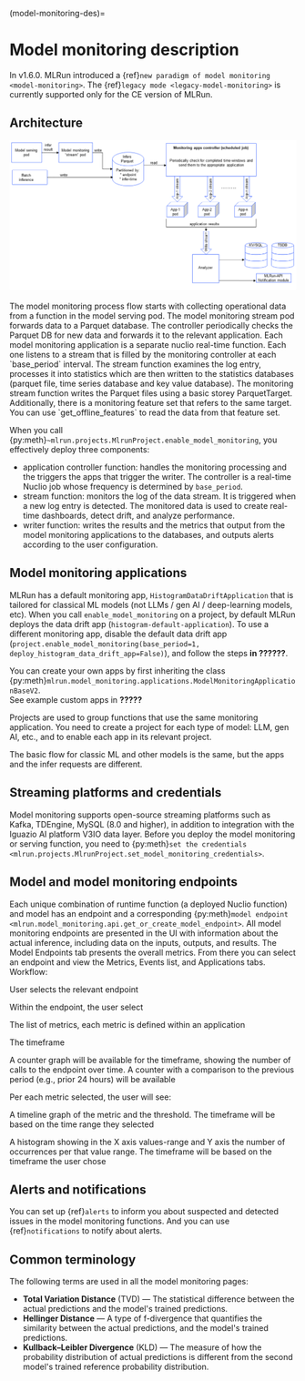 (model-monitoring-des)=
# Model monitoring description

In v1.6.0. MLRun introduced a {ref}`new paradigm of model monitoring <model-monitoring>`. 
The {ref}`legacy mode <legacy-model-monitoring>` is currently supported only for the CE version of MLRun.

## Architecture

<img src="../_static/images/model-monitoring.png" width="1100" >

</br>
</br>
The model monitoring process flow starts with collecting operational data from a function in the model serving pod. The model 
monitoring stream pod forwards data to a Parquet database. 
The controller periodically checks the Parquet DB for new data and forwards it to the relevant application. 
Each model monitoring application is a separate nuclio real-time function. Each one listens to a stream that is filled by 
the monitoring controller at each `base_period` interval.
The stream function examines the log entry, processes it into statistics which are then written to the statistics databases 
(parquet file, time series database and key value database). 
The monitoring stream function writes the Parquet files using a basic storey ParquetTarget. Additionally, there is a monitoring feature set that refers 
to the same target. You can use `get_offline_features` to read the data from that feature set. 

When you call {py:meth}`~mlrun.projects.MlrunProject.enable_model_monitoring`, you effectively deploy three components:
- application controller function: handles the monitoring processing and the triggers the apps that trigger the writer. The controller is a real-time Nuclio job whose frequency is determined by `base_period`. 
- stream function: monitors the log of the data stream. It is triggered when a new log entry is detected. The monitored data is used to create real-time dashboards, detect drift, and analyze performance.
- writer function: writes the results and the metrics that output from the model monitoring applications to the databases, and outputs alerts according to the user configuration.

## Model monitoring applications

MLRun has a default monitoring app, `HistogramDataDriftApplication` that is tailored for classical ML models (not LLMs / gen AI / deep-learning models, etc). 
When you call `enable_model_monitoring` on a project, by default MLRun deploys the data drift app (`histogram-default-application`). To use a different monitoring app, disable the default data drift app 
(`project.enable_model_monitoring(base_period=1, deploy_histogram_data_drift_app=False)`), and follow the steps **in ??????**.


You can create your own apps by first inheriting the class {py:meth}`mlrun.model_monitoring.applications.ModelMonitoringApplicationBaseV2`. </br>
See example custom apps in **?????**

Projects are used to group functions that use the same monitoring application. You need to create a project for each type of model: LLM, gen AI, etc., and to enable each app in its relevant project.

The basic flow for classic ML and other models is the same, but the apps and the infer requests are different.

## Streaming platforms and credentials

Model monitoring supports open-source streaming platforms such as Kafka, TDEngine, MySQL (8.0 and higher), in addition to integration with the Iguazio AI platform V3IO data layer. 
Before you deploy the model monitoring or serving function, you need to {py:meth}`set the credentials <mlrun.projects.MlrunProject.set_model_monitoring_credentials>`. 


## Model and model monitoring endpoints 

Each unique combination of runtime function (a deployed Nuclio function) and model has an endpoint and a corresponding {py:meth}`model endpoint <mlrun.model_monitoring.api.get_or_create_model_endpoint>`. 
All model monitoring endpoints are presented in the UI with information about the actual inference, including data on the inputs, outputs, and results.
The Model Endpoints tab presents the overall metrics. From there you can select an endpoint and view the Metrics, Events list, and Applications tabs. 
Workflow:

User selects the relevant endpoint

Within the endpoint, the user select

The list of metrics, each metric is defined within an application

The timeframe

A counter graph will be available for the timeframe, showing the number of calls to the endpoint over time. A counter with a comparison to the previous period (e.g., prior 24 hours) will be available

Per each metric selected, the user will see:

A timeline graph of the metric and the threshold. The timeframe will be based on the time range they selected

A histogram showing in the X axis values-range and Y axis the number of occurrences per that value range. The timeframe will be based on the timeframe the user chose

## Alerts and notifications

You can set up {ref}`alerts` to inform you about suspected and detected issues in the model monitoring functions. 
And you can use {ref}`notifications` to notify about alerts. 

## Common terminology
The following terms are used in all the model monitoring pages:
* **Total Variation Distance** (TVD) &mdash; The statistical difference between the actual predictions and the model's trained predictions.
* **Hellinger Distance** &mdash; A type of f-divergence that quantifies the similarity between the actual predictions, and the model's trained predictions.
* **Kullback–Leibler Divergence** (KLD) &mdash; The measure of how the probability distribution of actual predictions is different from the second model's trained reference probability distribution.

